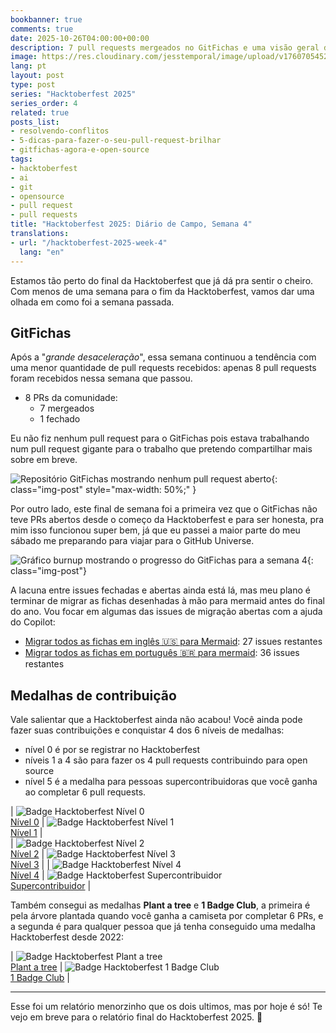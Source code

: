 ```yaml
---
bookbanner: true
comments: true
date: 2025-10-26T04:00:00+00:00
description: 7 pull requests mergeados no GitFichas e uma visão geral das medalhas do hacktoberfest.
image: https://res.cloudinary.com/jesstemporal/image/upload/v1760705452/covers/hacktoberfest.jpg
lang: pt
layout: post
type: post
series: "Hacktoberfest 2025"
series_order: 4
related: true
posts_list:
- resolvendo-conflitos
- 5-dicas-para-fazer-o-seu-pull-request-brilhar
- gitfichas-agora-e-open-source
tags:
- hacktoberfest
- ai
- git
- opensource
- pull request
- pull requests
title: "Hacktoberfest 2025: Diário de Campo, Semana 4"
translations:
- url: "/hacktoberfest-2025-week-4"
  lang: "en"
---
```


Estamos tão perto do final da Hacktoberfest que já dá pra sentir o cheiro. Com menos de uma semana para o fim da Hacktoberfest, vamos dar uma olhada em como foi a semana passada.

## GitFichas

Após a "*grande desaceleração*", essa semana continuou a tendência com uma menor quantidade de pull requests recebidos: apenas 8 pull requests foram recebidos nessa semana que passou.

- 8 PRs da comunidade:
    - 7 mergeados
    - 1 fechado

Eu não fiz nenhum pull request para o GitFichas pois estava trabalhando num pull request gigante para o trabalho que pretendo compartilhar mais sobre em breve.

![Repositório GitFichas mostrando nenhum pull request aberto](https://res.cloudinary.com/jesstemporal/image/upload/v1761496046/images/hacktoberfest-2025-w4/no-prs-open_gknasa.jpg){: class="img-post" style="max-width: 50%;" }

Por outro lado, este final de semana foi a primeira vez que o GitFichas não teve PRs abertos desde o começo da Hacktoberfest e para ser honesta, pra mim isso funcionou super bem, já que eu passei a maior parte do meu sábado me preparando para viajar para o GitHub Universe.

![Gráfico burnup mostrando o progresso do GitFichas para a semana 4](https://res.cloudinary.com/jesstemporal/image/upload/v1761495977/images/hacktoberfest-2025-w4/burnup-week-4_uwgzrr.png){: class="img-post"}

A lacuna entre issues fechadas e abertas ainda está lá, mas meu plano é terminar de migrar as fichas desenhadas à mão para mermaid antes do final do ano. Vou focar em algumas das issues de migração abertas com a ajuda do Copilot:

- [Migrar todos as fichas em inglês 🇺🇸 para Mermaid](https://github.com/jtemporal/gitfichas/issues/385): 27 issues restantes
- [Migrar todos as fichas em português 🇧🇷 para mermaid](https://github.com/jtemporal/gitfichas/issues/65): 36 issues restantes

## Medalhas de contribuição

Vale salientar que a Hacktoberfest ainda não acabou! Você ainda pode fazer suas contribuições e conquistar 4 dos 6 níveis de medalhas:

- nível 0 é por se registrar no Hacktoberfest
- níveis 1 a 4 são para fazer os 4 pull requests contribuindo para open source
- nível 5 é a medalha para pessoas supercontribuidoras que você ganha ao completar 6 pull requests.


| ![Badge Hacktoberfest Nível 0](https://res.cloudinary.com/jesstemporal/image/upload/v1761496713/images/hacktoberfest-2025-w4/lvl0-human_jcklte.webp) <br>[Nível 0](https://www.holopin.io/hacktoberfest2025/userbadge/cmfugxuyz0001l104bsvhumlx) | ![Badge Hacktoberfest Nível 1](https://res.cloudinary.com/jesstemporal/image/upload/v1761496355/images/hacktoberfest-2025-w4/lvl1-human_nwvwwm.webp) <br>[Nível 1](https://www.holopin.io/hacktoberfest2025/userbadge/cmgjivt9x004wjv04tj9hiamp) |   
| ![Badge Hacktoberfest Nível 2](https://res.cloudinary.com/jesstemporal/image/upload/v1761496357/images/hacktoberfest-2025-w4/lvl2-human_gmeian.webp) <br>[Nível 2](https://www.holopin.io/hacktoberfest2025/userbadge/cmgjo5qd00047ld0487evw3y2) | ![Badge Hacktoberfest Nível 3](https://res.cloudinary.com/jesstemporal/image/upload/v1761496357/images/hacktoberfest-2025-w4/lvl3-human_egutsh.webp) <br>[Nível 3](https://www.holopin.io/hacktoberfest2025/userbadge/cmgjtgwh800gbjo04fzjw6zev) |
| ![Badge Hacktoberfest Nível 4](https://res.cloudinary.com/jesstemporal/image/upload/v1761496357/images/hacktoberfest-2025-w4/lvl4-human_no3xrc.webp) <br>[Nível 4](https://www.holopin.io/hacktoberfest2025/userbadge/cmgjth6e9003wjr048lfiogn8) | ![Badge Hacktoberfest Supercontribuidor](https://res.cloudinary.com/jesstemporal/image/upload/v1761497093/images/hacktoberfest-2025-w4/lvl5-human_ycmtb6.webp) <br>[Supercontribuidor](https://www.holopin.io/hacktoberfest2025/userbadge/cmgjthekm004ol204irxkgqp6) |

Também consegui as medalhas **Plant a tree** e **1 Badge Club**, a primeira é pela árvore plantada quando você ganha a camiseta por completar 6 PRs, e a segunda é para qualquer pessoa que já tenha conseguido uma medalha Hacktoberfest desde 2022:

| ![Badge Hacktoberfest Plant a tree](https://res.cloudinary.com/jesstemporal/image/upload/v1761496948/images/hacktoberfest-2025-w4/plantatree.webp) <br>[Plant a tree](https://www.holopin.io/userbadge/cmgjtujb20075jr04ik32pbcn) | ![Badge Hacktoberfest 1 Badge Club](https://res.cloudinary.com/jesstemporal/image/upload/v1761497464/images/hacktoberfest-2025-w4/1-badge.webp) <br>[1 Badge Club](https://www.holopin.io/userbadge/cmgzybiwe01pnl204bktxtxdt) |

---

Esse foi um relatório menorzinho que os dois ultimos, mas por hoje é só! Te vejo em breve para o relatório final do Hacktoberfest 2025. 🎃